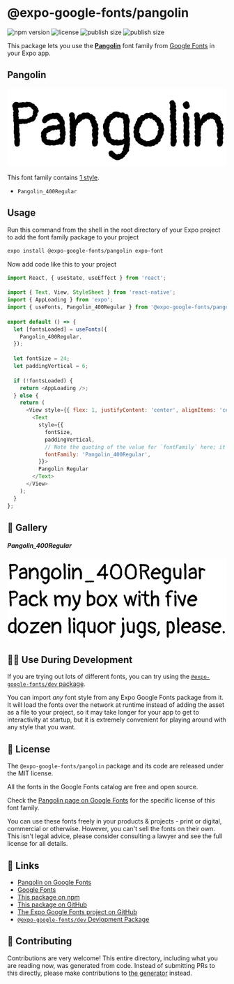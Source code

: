 # @expo-google-fonts/pangolin

![npm version](https://flat.badgen.net/npm/v/@expo-google-fonts/pangolin)
![license](https://flat.badgen.net/github/license/expo/google-fonts)
![publish size](https://flat.badgen.net/packagephobia/install/@expo-google-fonts/pangolin)
![publish size](https://flat.badgen.net/packagephobia/publish/@expo-google-fonts/pangolin)

This package lets you use the [**Pangolin**](https://fonts.google.com/specimen/Pangolin) font family from [Google Fonts](https://fonts.google.com/) in your Expo app.

## Pangolin

![Pangolin](./font-family.png)

This font family contains [1 style](#-gallery).

- `Pangolin_400Regular`

## Usage

Run this command from the shell in the root directory of your Expo project to add the font family package to your project
```sh
expo install @expo-google-fonts/pangolin expo-font
```

Now add code like this to your project
```js
import React, { useState, useEffect } from 'react';

import { Text, View, StyleSheet } from 'react-native';
import { AppLoading } from 'expo';
import { useFonts, Pangolin_400Regular } from '@expo-google-fonts/pangolin';

export default () => {
  let [fontsLoaded] = useFonts({
    Pangolin_400Regular,
  });

  let fontSize = 24;
  let paddingVertical = 6;

  if (!fontsLoaded) {
    return <AppLoading />;
  } else {
    return (
      <View style={{ flex: 1, justifyContent: 'center', alignItems: 'center' }}>
        <Text
          style={{
            fontSize,
            paddingVertical,
            // Note the quoting of the value for `fontFamily` here; it expects a string!
            fontFamily: 'Pangolin_400Regular',
          }}>
          Pangolin Regular
        </Text>
      </View>
    );
  }
};

```

## 🔡 Gallery

##### Pangolin_400Regular
![Pangolin_400Regular](./Pangolin_400Regular.ttf.png)


## 👩‍💻 Use During Development

If you are trying out lots of different fonts, you can try using the [`@expo-google-fonts/dev` package](https://github.com/expo/google-fonts/tree/master/font-packages/dev#readme).

You can import *any* font style from any Expo Google Fonts package from it. It will load the fonts
over the network at runtime instead of adding the asset as a file to your project, so it may take longer
for your app to get to interactivity at startup, but it is extremely convenient
for playing around with any style that you want.

## 📖 License

The `@expo-google-fonts/pangolin` package and its code are released under the MIT license.

All the fonts in the Google Fonts catalog are free and open source.

Check the [Pangolin page on Google Fonts](https://fonts.google.com/specimen/Pangolin) for the specific license of this font family.

You can use these fonts freely in your products & projects - print or digital, commercial or otherwise. However, you can't sell the fonts on their own. This isn't legal advice, please consider consulting a lawyer and see the full license for all details.

## 🔗 Links

- [Pangolin on Google Fonts](https://fonts.google.com/specimen/Pangolin)
- [Google Fonts](https://fonts.google.com/)
- [This package on npm](https://www.npmjs.com/package/@expo-google-fonts/pangolin)
- [This package on GitHub](https://github.com/expo/google-fonts/tree/master/font-packages/pangolin)
- [The Expo Google Fonts project on GitHub](https://github.com/expo/google-fonts)
- [`@expo-google-fonts/dev` Devlopment Package](https://github.com/expo/google-fonts/tree/master/font-packages/dev)

## 🤝 Contributing

Contributions are very welcome! This entire directory, including what you are reading now, was generated from code. Instead of submitting PRs to this directly, please make contributions to [the generator](https://github.com/expo/google-fonts/tree/master/packages/generator) instead.
